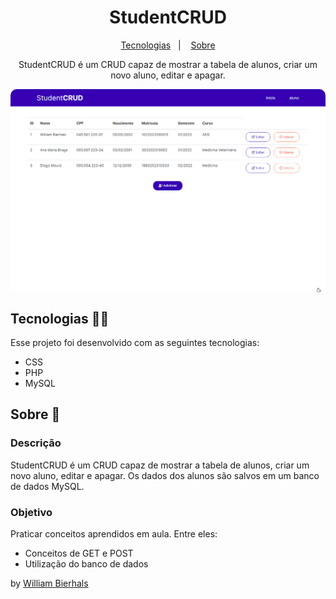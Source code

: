 <h1 align="center"> StudentCRUD </h1>
<p align="center">
  <a href="#tecnologias-">Tecnologias</a>&nbsp;&nbsp;&nbsp;|&nbsp;&nbsp;&nbsp;
  <a href="#sobre-">Sobre</a>
</p>
<p align="center"> 
  StudentCRUD é um CRUD capaz de mostrar a tabela de alunos, criar um novo aluno, editar e apagar.
</p>
<p align="center">
  <img src="/crud.gif" align="center" style="border-radius: 10px" />
</p>

## Tecnologias 👨‍💻 
Esse projeto foi desenvolvido com as seguintes tecnologias:
- CSS
- PHP
- MySQL

## Sobre 📖


### Descrição
StudentCRUD é um CRUD capaz de mostrar a tabela de alunos, criar um novo aluno, editar e apagar. Os dados dos alunos são salvos em um banco de dados MySQL.


### Objetivo
Praticar conceitos aprendidos em aula. Entre eles:

- Conceitos de GET e POST
- Utilização do banco de dados


by [William Bierhals](https://github.com/will1Zera)

